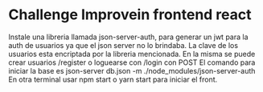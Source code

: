 # Challenge Improvein frontend react

Instale una libreria llamada json-server-auth, para generar un jwt para la auth de usuarios ya que el json server no lo brindaba. La clave de los usuarios esta encriptada por la libreria mencionada. En la misma se puede crear usuarios  /register o loguearse con /login con POST
El comando para iniciar la base es json-server db.json -m ./node_modules/json-server-auth
En otra terminal usar npm start o yarn start para iniciar el front.
